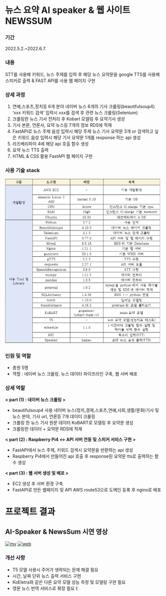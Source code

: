 
 # 뉴스 요약 AI speaker & 웹 사이트 NEWSSUM
 
 ### 기간  
 2022.5.2.~2022.6.7.  
 
 ### 내용   
 STT를 사용해 키워드, 뉴스 주제를 입력 후 해당 뉴스 요약문을 google TTS를 사용해 스피커로 출력 & FAST API를 사용 웹 페이지 구현  
 
 ### 상세 과정
 
1. 연예,스포츠,정치등 6개 분야 네이버 뉴스 6개의 기사 크롤링(beautifulsoup4) ‘xxx 키워드 검색‘ 입력시 xxx를 검색 후 관련 뉴스 크롤링(Selenium) 
2. 크롤링한 뉴스 기사 전처리 후 Kobart 모델링 후 요약기사 생성 
3. 기사 본문, 언론사, 요약 뉴스등 7개의 정보 RDS에 적재 
4. FastAPI로 뉴스 주제 음성 입력시 해당 주제 뉴스 기사 요약문 3개 or 검색하고 싶은 키워드 음성 입력시 해당 기사 요약문 1개를 response 하는 api 생성 
5. 라즈베리파이 4에 해당 api 호출 함수 생성 
6. 요약 뉴스 TTS 출력 
7. HTML & CSS 활용 FastAPI 웹 페이지 구현
 
 ### 사용 기술 stack
 
 ![image](./test_code1/stack.png)


### 인원 및 역할
- 총원 5명 
- 역할 : 네이버 뉴스 크롤링, 뉴스 데이터 파이프라인 구축, 웹 서버 배포

### 상세 역할
**< part (1) : 네이버 뉴스 크롤링 >**  
   - beautifulsoup4 사용 네이버 뉴스(정치,경제,스포츠,연예,사회,생활/문화)기사 및 뉴스 분야, 기사 url, 언론등 7개 데이터 크롤링
   - 크롤링 한 뉴스 기사 원문 데이터 KoBART로 모델링 후 요약문 생성 
   - 크롤링한 데이터 + 요약문 RDS에 적재

**< part (2) : Raspberry Pi4 ↔ API 서버 연동 및 스피커 서비스 구현 >**
   - FastAPI에서 뉴스 주제, 키워드 검색시 요약문을 반환하는 api 생성
   - Raspberry Pi4에서 만들어진 api 호출 후 response된 요약문 tts로 출력하는 함수 생성  

**< part (3) : 웹 서버 생성 및 배포 >**
   - EC2 생성 후 서버 환경 구축
   - FastAPI로 만든 웹페이지 및 API AWS route53으로 도메인 등록 후 nginx로 배포

# 프로젝트 결과

## AI-Speaker & NewsSum 시연 영상
[![mv](https://img.youtube.com/vi/i5SYENVIA4M/hqdefault.jpg)](https://www.youtube.com/watch?v=i5SYENVIA4M)
[![web](https://img.youtube.com/vi/gvhjLhK6EMc/hqdefault.jpg)](https://www.youtube.com/watch?v=gvhjLhK6EMc)


### 개선 사항
- T5 모델 사용시 주어가 생략되는 문제 해결 필요
- 시간, 날짜 단위 뉴스 출력 서비스 구현
- KoEletra와 같은 다른 요약 모델 성능 측정 및 모델링 구현 필요
- 영문 뉴스 번역 서비스로 확장 필요ㅕ 
